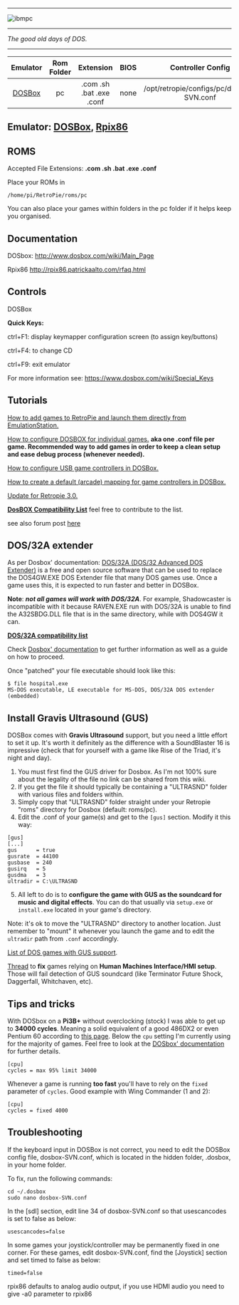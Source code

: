 ***
![ibmpc](https://cloud.githubusercontent.com/assets/10035308/12213490/0f8cb422-b636-11e5-99a7-2a33761874f3.png)
***
_The good old days of DOS._
***
| Emulator | Rom Folder | Extension | BIOS |  Controller Config |
| :---: | :---: | :---: | :---: | :---: |
| [DOSBox](http://www.dosbox.com/) | pc  | .com .sh .bat .exe .conf | none | /opt/retropie/configs/pc/dosbox-SVN.conf |

## Emulator: [DOSBox](http://www.dosbox.com/), [Rpix86](http://rpix86.patrickaalto.com/)

## ROMS
Accepted File Extensions: **.com .sh .bat .exe .conf**

Place your ROMs in 
```
/home/pi/RetroPie/roms/pc
```
You can also place your games within folders in the pc folder if it helps keep you organised.

## Documentation

DOSbox: http://www.dosbox.com/wiki/Main_Page

Rpix86 http://rpix86.patrickaalto.com/rfaq.html


## Controls

DOSBox

**Quick Keys:**

ctrl+F1: display keymapper configuration screen (to assign key/buttons)

ctrl+F4: to change CD

ctrl+F9: exit emulator

For more information see: https://www.dosbox.com/wiki/Special_Keys

## Tutorials

[How to add games to RetroPie and launch them directly from EmulationStation.](http://dosonthepi.blogspot.co.uk/2015/01/run-dos-games-in-retropie_15.html#add-dosgames)

[How to configure DOSBOX for individual games.](http://dosonthepi.blogspot.co.uk/2015/02/dosbox-configuration-for-individual.html)
**aka one .conf file per game. Recommended way to add games in order to keep a clean setup and ease debug process (whenever needed).**

[How to configure USB game controllers in DOSBox.](http://dosonthepi.blogspot.co.uk/2015/01/configure-game-controllers-in-dosbox_29.html)

[How to create a default (arcade) mapping for game controllers in DOSBox.](http://dosonthepi.blogspot.co.uk/2015/02/default-arcade-mapping-for-dosbox.html)

[Update for Retropie 3.0.](http://dosonthepi.blogspot.co.uk/2015/04/retropie-30-update.html)

[**DosBOX Compatibility List**](https://docs.google.com/spreadsheets/d/1Tx5k3F0_AO6w00WrXULMBSUTRhtLyIhHI8Wz8GuqLfQ/edit?usp=sharing) feel free to contribute to the list. 

see also forum post [here](http://blog.petrockblock.com/forums/topic/resource-dosbox-compatibility-list/)

## DOS/32A extender
As per Dosbox' documentation: [DOS/32A (DOS/32 Advanced DOS Extender)](https://dos32a.narechk.net/index_en.html) is a free and open source software that can be used to replace the DOS4GW.EXE DOS Extender file that many DOS games use. Once a game uses this, it is expected to run faster and better in DOSBox. 

**Note**: **_not all games will work with DOS/32A_**. For example, Shadowcaster is incompatible with it because RAVEN.EXE run with DOS/32A is unable to find the A32SBDG.DLL file that is in the same directory, while with DOS4GW it can. 

[**DOS/32A compatibility list**](https://github.com/dosbox-staging/dosbox-staging/wiki/DOS32A-compatibility-list)

Check [Dosbox' documentation](https://www.dosbox.com/wiki/TOOLS:DOS32A) to get further information as well as a guide on how to proceed.

Once "patched" your file executable should look like this:
```
$ file hospital.exe
MS-DOS executable, LE executable for MS-DOS, DOS/32A DOS extender (embedded)
```

## Install Gravis Ultrasound (GUS)
DOSBox comes with **Gravis Ultrasound** support, but you need a little effort to set it up. It's worth it definitely as the difference with a SoundBlaster 16 is impressive (check that for yourself with a game like Rise of the Triad, it's night and day).
1. You must first find the GUS driver for Dosbox. As I'm not 100% sure about the legality of the file no link can be shared from this wiki. 
2. If you get the file it should typically be containing a "ULTRASND" folder with various files and folders within.
3. Simply copy that "ULTRASND" folder straight under your Retropie "roms" directory for Dosbox (default: roms/pc).
4. Edit the .conf of your game(s) and get to the `[gus]` section. Modify it this way:
```
[gus]
[...]
gus      = true
gusrate  = 44100
gusbase  = 240
gusirq   = 5
gusdma   = 3
ultradir = C:\ULTRASND
```
5. All left to do is to **configure the game with GUS as the soundcard for music and digital effects**. You can do that usually via `setup.exe` or `install.exe` located in your game's directory.

Note: it's ok to move the "ULTRASND" directory to another location. Just remember to "mount" it whenever you launch the game and to edit the `ultradir` path from `.conf` accordingly.

[List of DOS games with GUS support](https://www.mobygames.com/attribute/sheet/attributeId,20/).

[Thread](https://www.vogons.org/viewtopic.php?p=184969#p184969) to **fix** games relying on **Human Machines Interface/HMI setup**. Those will fail detection of GUS soundcard (like Terminator Future Shock, Daggerfall, Whitchaven, etc).

## Tips and tricks
With DOSbox on a **Pi3B+** without overclocking (stock) I was able to get up to **34000 cycles**. Meaning a solid equivalent of a good 486DX2 or even Pentium 60 according to [this page](https://www.dosbox.com/wiki/Performance). Below the `cpu` setting I'm currently using for the majority of games. Feel free to look at the [DOSbox' documentation](https://www.dosbox.com/wiki/Configuration:CPU) for further details.
```
[cpu]
cycles = max 95% limit 34000
```

Whenever a game is running **too fast** you'll have to rely on the `fixed` parameter of `cycles`. Good example with Wing Commander (1 and 2):
```
[cpu]
cycles = fixed 4000
```

## Troubleshooting

If the keyboard input in DOSBox is not correct, you need to edit the DOSBox config file, dosbox-SVN.conf, which is located in the hidden folder, .dosbox, in your home folder.

To fix, run the following commands:

    cd ~/.dosbox
    sudo nano dosbox-SVN.conf

In the [sdl] section, edit line 34 of dosbox-SVN.conf so that usescancodes is set to false as below:

    usescancodes=false

In some games your joystick/controller may be permanently fixed in one corner. For these games, edit dosbox-SVN.conf, find the [Joystick] section and set timed to false as below:

    timed=false

rpix86 defaults to analog audio output, if you use HDMI audio you need to give -a0 parameter to rpix86